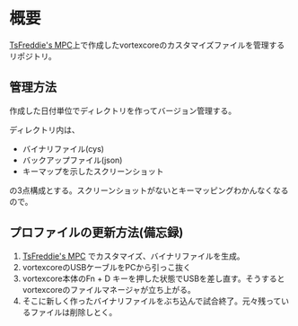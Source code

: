 # 概要
[TsFreddie's MPC](https://tsdo.in/much-programming-core/)上で作成したvortexcoreのカスタマイズファイルを管理するリポジトリ。

## 管理方法
作成した日付単位でディレクトリを作ってバージョン管理する。

ディレクトリ内は、

- バイナリファイル(cys)
- バックアップファイル(json)
- キーマップを示したスクリーンショット

の3点構成とする。スクリーンショットがないとキーマッピングわかんなくなるので。

## プロファイルの更新方法(備忘録)
1. [TsFreddie's MPC](https://tsdo.in/much-programming-core/) でカスタマイズ、バイナリファイルを生成。
2. vortexcoreのUSBケーブルをPCから引っこ抜く
3. vortexcore本体のFn + D キーを押した状態でUSBを差し直す。そうするとvortexcoreのファイルマネージャが立ち上がる。
4. そこに新しく作ったバイナリファイルをぶち込んで試合終了。元々残っているファイルは削除しとく。



